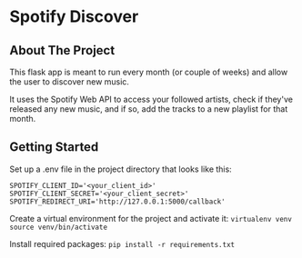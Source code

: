 # Spotify Discover

## About The Project
This flask app is meant to run every month (or couple of weeks) and allow the user to discover new music.

It uses the Spotify Web API to access your followed artists, check if they've released any new music, and if so, add the tracks to a new playlist for that month.

## Getting Started
Set up a .env file in the project directory that looks like this:
```
SPOTIFY_CLIENT_ID='<your_client_id>'
SPOTIFY_CLIENT_SECRET='<your_client_secret>'
SPOTIFY_REDIRECT_URI='http://127.0.0.1:5000/callback'
```

Create a virtual environment for the project and activate it:
`virtualenv venv`
`source venv/bin/activate`

Install required packages:
`pip install -r requirements.txt`
